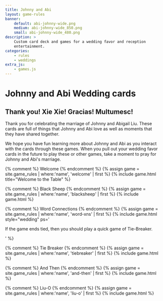 ```yaml
---
title: Johnny and Abi
layout: game-rules
banner:
    default: abi-johnny-wide.png
    medium: abi-johnny-wide_850.png
    small: abi-johnny-wide_480.png
description: >
    Custom card deck and games for a wedding favor and reception
    entertainment.
categories:
    - rules
    - weddings
extra_js:
    - games.js
---
```



<h1 class="page-heading">Johnny and Abi Wedding cards</h1>

<h2>Thank you! Xie Xie! Gracias! Multumesc!</h2>

<div>
<p>Thank you for celebrating the marriage of Johnny and Abigail Liu. These cards are full of things that Johnny and Abi love as well as moments that they have shared together.</p>

<p>We hope you have fun learning more about Johnny and Abi as you interact with the cards through these games. When you pull out your wedding favor cards in the future to play these or other games, take a moment to pray for Johnny and Abi's marriage.</p>
</div>

{% comment %} Welcome {% endcomment %}
{% assign game = site.game_rules | where:'name', 'welcome' | first %}
 {% include game.html title="Welcome to the Table" %}

{% comment %} Black Sheep {% endcomment %}
{% assign game = site.game_rules | where:'name', 'blacksheep' | first %}
 {% include game.html %}

{% comment %} Word Connections {% endcomment %}
{% assign game = site.game_rules | where:'name', 'word-xns' | first %}
 {% include game.html style="wedding" ps='<p>If the game ends tied, then you should play a quick game of Tie-Breaker.</p>' %}

{% comment %} Tie Breaker {% endcomment %}
{% assign game = site.game_rules | where:'name', 'tiebreaker' | first %}
 {% include game.html %}

{% comment %} And Then {% endcomment %}
{% assign game = site.game_rules | where:'name', 'and-then' | first %}
 {% include game.html %}

{% comment %} Liu-O {% endcomment %}
{% assign game = site.game_rules | where:'name', 'liu-o' | first %}
 {% include game.html %}

